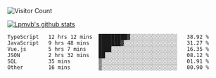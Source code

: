 ![Visitor Count](https://profile-counter.glitch.me/Lpmvb/count.svg)

[![Lpmvb's github stats](https://github-readme-stats.vercel.app/api?username=lpmvb&show_icons=true&title_color=fff&icon_color=79ff97&text_color=9f9f9f&bg_color=151515)](https://github.com/anuraghazra/github-readme-stats)

<!--
Here are some ideas to get you started:

- 🔭 I’m currently working on ...
- 🌱 I’m currently learning ...
- 👯 I’m looking to collaborate on ...
- 🤔 I’m looking for help with ...
- 💬 Ask me about ...
- 📫 How to reach me: ...
- 😄 Pronouns: ...
- ⚡ Fun fact: ...
-->

<!--START_SECTION:waka-->

```text
TypeScript   12 hrs 12 mins  █████████▓░░░░░░░░░░░░░░░   38.92 %
JavaScript   9 hrs 48 mins   ███████▓░░░░░░░░░░░░░░░░░   31.27 %
Vue.js       5 hrs 7 mins    ████░░░░░░░░░░░░░░░░░░░░░   16.35 %
JSON         2 hrs 32 mins   ██░░░░░░░░░░░░░░░░░░░░░░░   08.12 %
SQL          35 mins         ▒░░░░░░░░░░░░░░░░░░░░░░░░   01.91 %
Other        16 mins         ▒░░░░░░░░░░░░░░░░░░░░░░░░   00.90 %
```

<!--END_SECTION:waka-->
